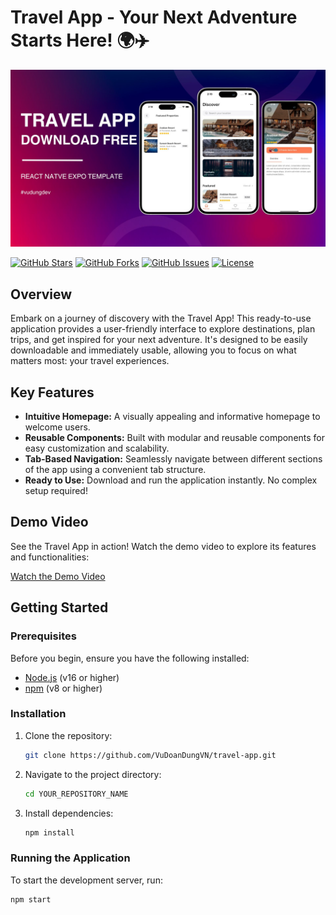 # Travel App - Your Next Adventure Starts Here! 🌍✈️

![Thumbnail của Travel App](assets/images/thumnail.jpg)

[![GitHub Stars](https://img.shields.io/github/stars/VuDoanDungVN/travel-app?style=social)](https://github.com/VuDoanDungVN/travel-app)
[![GitHub Forks](https://img.shields.io/github/forks/VuDoanDungVN/travel-app?style=social)](https://github.com/VuDoanDungVN/travel-app)
[![GitHub Issues](https://img.shields.io/github/issues/VuDoanDungVN/travel-app)](https://github.com/VuDoanDungVN/travel-app/issues)
[![License](https://img.shields.io/badge/license-MIT-blue.svg)](LICENSE) <!-- Thay LICENSE bằng tên file license của bạn -->

## Overview

Embark on a journey of discovery with the Travel App! This ready-to-use application provides a user-friendly interface to explore destinations, plan trips, and get inspired for your next adventure. It's designed to be easily downloadable and immediately usable, allowing you to focus on what matters most: your travel experiences.

## Key Features

- **Intuitive Homepage:** A visually appealing and informative homepage to welcome users.
- **Reusable Components:** Built with modular and reusable components for easy customization and scalability.
- **Tab-Based Navigation:** Seamlessly navigate between different sections of the app using a convenient tab structure.
- **Ready to Use:** Download and run the application instantly. No complex setup required!

## Demo Video

See the Travel App in action! Watch the demo video to explore its features and functionalities:

[Watch the Demo Video](https://www.youtube.com/watch?v=Hu3E29qPwo0)

## Getting Started

### Prerequisites

Before you begin, ensure you have the following installed:

- [Node.js](https://nodejs.org/) (v16 or higher)
- [npm](https://www.npmjs.com/) (v8 or higher)

### Installation

1.  Clone the repository:

    ```bash
    git clone https://github.com/VuDoanDungVN/travel-app.git
    ```

2.  Navigate to the project directory:

    ```bash
    cd YOUR_REPOSITORY_NAME
    ```

3.  Install dependencies:

    ```bash
    npm install
    ```

### Running the Application

To start the development server, run:

```bash
npm start
```
